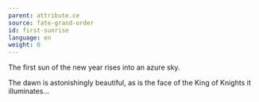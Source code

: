 ```yaml
---
parent: attribute.ce
source: fate-grand-order
id: first-sunrise
language: en
weight: 0
---
```


The first sun of the new year rises into an azure sky.

The dawn is astonishingly beautiful, as is the face of the King of Knights it illuminates…
